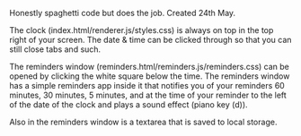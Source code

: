 Honestly spaghetti code but does the job. Created 24th May.

The clock (index.html/renderer.js/styles.css) is always on top in the top right of your screen.
The date & time can be clicked through so that you can still close tabs and such. 

The reminders window (reminders.html/reminders.js/reminders.css) can be opened by clicking the white square below the time.
The reminders window has a simple reminders app inside it that notifies you of your reminders 60 minutes, 30 minutes, 5 minutes, and at the time of your reminder to the left of the date of the clock and plays a sound effect (piano key (d)).

Also in the reminders window is a textarea that is saved to local storage.
